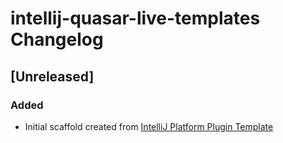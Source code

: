 <!-- Keep a Changelog guide -> https://keepachangelog.com -->

# intellij-quasar-live-templates Changelog

## [Unreleased]
### Added
- Initial scaffold created from [IntelliJ Platform Plugin Template](https://github.com/JetBrains/intellij-platform-plugin-template)
